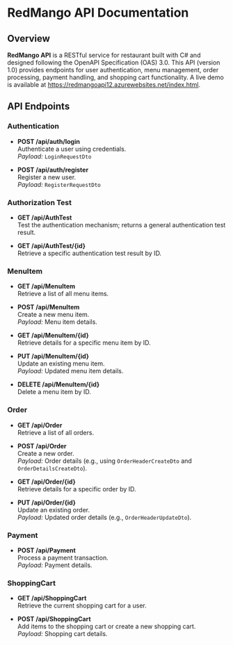 # RedMango API Documentation

## Overview

**RedMango API** is a RESTful service for restaurant built with C# and designed following the OpenAPI Specification (OAS) 3.0. This API (version 1.0) provides endpoints for user authentication, menu management, order processing, payment handling, and shopping cart functionality.
A live demo is available at https://redmangoapi12.azurewebsites.net/index.html.

## API Endpoints

### Authentication

- **POST /api/auth/login**  
  Authenticate a user using credentials.  
  _Payload:_ `LoginRequestDto`

- **POST /api/auth/register**  
  Register a new user.  
  _Payload:_ `RegisterRequestDto`

### Authorization Test

- **GET /api/AuthTest**  
  Test the authentication mechanism; returns a general authentication test result.

- **GET /api/AuthTest/{id}**  
  Retrieve a specific authentication test result by ID.

### MenuItem

- **GET /api/MenuItem**  
  Retrieve a list of all menu items.

- **POST /api/MenuItem**  
  Create a new menu item.  
  _Payload:_ Menu item details.

- **GET /api/MenuItem/{id}**  
  Retrieve details for a specific menu item by ID.

- **PUT /api/MenuItem/{id}**  
  Update an existing menu item.  
  _Payload:_ Updated menu item details.

- **DELETE /api/MenuItem/{id}**  
  Delete a menu item by ID.

### Order

- **GET /api/Order**  
  Retrieve a list of all orders.

- **POST /api/Order**  
  Create a new order.  
  _Payload:_ Order details (e.g., using `OrderHeaderCreateDto` and `OrderDetailsCreateDto`).

- **GET /api/Order/{id}**  
  Retrieve details for a specific order by ID.

- **PUT /api/Order/{id}**  
  Update an existing order.  
  _Payload:_ Updated order details (e.g., `OrderHeaderUpdateDto`).

### Payment

- **POST /api/Payment**  
  Process a payment transaction.  
  _Payload:_ Payment details.

### ShoppingCart

- **GET /api/ShoppingCart**  
  Retrieve the current shopping cart for a user.

- **POST /api/ShoppingCart**  
  Add items to the shopping cart or create a new shopping cart.  
  _Payload:_ Shopping cart details.
